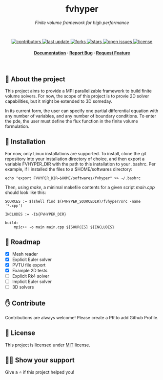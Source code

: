 
<h1 align="center">fvhyper</h1>
<p align="center"><i>Finite volume framework for high performance</i></p>
<br>

<!-- Badges -->
<p align="center">
  <a href="https://github.com/Alexsimulation/fvhyper/graphs/contributors">
    <img src="https://img.shields.io/github/contributors/Alexsimulation/fvhyper" alt="contributors" />
  </a>
  <a href="">
    <img src="https://img.shields.io/github/last-commit/Alexsimulation/fvhyper" alt="last update" />
  </a>
  <a href="https://github.com/Alexsimulation/fvhyper/network/members">
    <img src="https://img.shields.io/github/forks/Alexsimulation/fvhyper" alt="forks" />
  </a>
  <a href="https://github.com/Alexsimulation/fvhyper/stargazers">
    <img src="https://img.shields.io/github/stars/Alexsimulation/fvhyper" alt="stars" />
  </a>
  <a href="https://github.com/Alexsimulation/fvhyper/issues/">
    <img src="https://img.shields.io/github/issues/Alexsimulation/fvhyper" alt="open issues" />
  </a>
  <a href="https://github.com/Alexsimulation/fvhyper/blob/master/LICENSE">
    <img src="https://img.shields.io/github/license/Alexsimulation/fvhyper.svg" alt="license" />
  </a>
</p>

<div align="center">
<h4>
    <a href="https://github.com/Alexsimulation/fvhyper/wiki">Documentation</a>
  <span> · </span>
    <a href="https://github.com/Alexsimulation/fvhyper/issues/">Report Bug</a>
  <span> · </span>
    <a href="https://github.com/Alexsimulation/fvhyper/issues/">Request Feature</a>
</h4>
</div>

<br>



## :star2: About the project

This project aims to provide a MPI parallelizable framework to build finite volume solvers. For now, the scope of this project is to provie 2D solver capabilities, but it might be extended to 3D someday.

In its current form, the user can specify one partial differential equation with any number of variables, and any number of boundary conditions. To enter the pde, the user must define the flux function in the finite volume formulation.

## :wrench: Installation

For now, only Linux installations are supported. To install, clone the git repository into your installation directory of choice, and then export a variable FVHYPER_DIR with the path to this installation to your .bashrc. Per example, if I installed the files to a $HOME/softwares directory:

```
echo "export FVHYPER_DIR=$HOME/softwares/fvhyper" >> ~/.bashrc
```

Then, using *make*, a minimal makefile contents for a given script *main.cpp* should look like this:

```
SOURCES := $(shell find $(FVHYPER_SOURCEDIR)/fvhyper/src -name '*.cpp')

INCLUDES := -I${FVHYPER_DIR}

build:
	mpic++ -o main main.cpp ${SOURCES} ${INCLUDES}

```

## :light_rail: Roadmap

 * [x] Mesh reader
 * [x] Explicit Euler solver
 * [x] PVTU file export
 * [x] Example 2D tests
 * [ ] Explicit Rk4 solver
 * [ ] Implicit Euler solver
 * [ ] 3D solvers

## :hand: Contribute

Contributions are always welcome! Please create a PR to add Github Profile.

## :pencil: License

This project is licensed under [MIT](https://opensource.org/licenses/MIT) license.

## :man_astronaut: Show your support

Give a ⭐️ if this project helped you!

